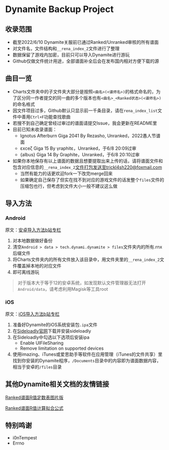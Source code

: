Dynamite Backup Project
===

## 收录范围
* 截至2022/6/10 Dynamite关服前已通过Ranked/Unranked审核的所有谱面
* 对文件名，文件结构和`__rena_index_2`文件进行了整理
* 数据保留了游戏内加密，目前只可以导入Dynamite进行游玩
* Github仅做文件统计用途，全部谱面补全后会在发布国内相对方便下载的源

## 曲目一览
* Charts文件夹中的子文件夹大部分是按照`<曲名>(<谱师名>)`的格式命名的，为了区分同一作者提交的同一曲的多个版本也有`<曲名>_<Ranked状态>(<谱师名>)`的命名格式
* 因文件项目过多，Github默认只显示前一千条目录，请在`rena_index_list`文件中善用`Ctrl+F`功能查找歌曲
* 若搜不到自己确定曾经过审过的谱面请提交Issue，我会更新在README里
* 目前已知未收录谱面：
   * Ignotus Afterburn Giga 2041 By Rezasho, Unranked，2022愚人节谱面
   * εxceζ Giga 15 By γraphitε，Unranked，于6/8 20:09过审
   * {albus} Giga 14 By Graphite，Unranked，于6/8 20:10过审
* 如果你本地保存有以上谱面的数据且想要提取出来上传的话，请将谱面文件和包含对应信息的`__rena_index_2`文件打包发送至trickl4sh220@foxmail.com
   * 当然有能力的话更欢迎fork一下改完merge回来
   * 如果确定自己保存了但实在找不到对应的游戏文件的话发整个`files`文件的压缩包也行，但考虑到文件大小一般不建议这么做

## 导入方法

### Android

原文：[安卓导入方法b站专栏](https://www.bilibili.com/read/cv17021429)

1. 对本地数据做好备份
2. 清空`Android > data > tech.dynami.dynamite > files`文件夹内的所有.rnx后缀文件
3. 将Charts文件夹内的所有文件放入该目录中，用文件夹里的`__rena_index_2`文件覆盖掉本地的对应文件
4. 即可离线游玩

> 对于版本大于等于12的安卓系统，如发现默认文件管理器无法打开`Android/data`，请考虑利用Magisk等工具root

### iOS

原文：[iOS导入方法b站专栏](https://www.bilibili.com/read/cv17026497)

1. 准备好Dynamite的iOS系统安装包`.ipa`文件
2. 在[Sideloadly官网](https://sideloadly.io/)下载并安装sideloadly
3. 在Sideloadly中勾选以下选项后安装ipa
   * Enable UIFileSharing
   * Remove limitation on supported devices
4. 使用imazing、iTunes或爱思助手等软件在应用管理（iTunes的文件共享）里找到你安装的Dynamite程序，`/Documents`目录中的内容即为谱面数据内容，相当于安卓的`/files`目录

## 其他Dynamite相关文档的友情链接

[Ranked谱面R值定数表图片版](https://www.bilibili.com/read/cv16981243)

[Ranked谱面R值计算拟合公式](https://www.bilibili.com/read/cv17024921)

## 特别鸣谢
* i0nTempest
* Errno
